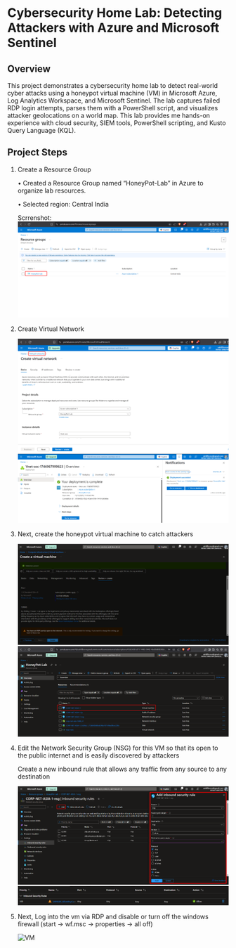 # Cybersecurity Home Lab: Detecting Attackers with Azure and Microsoft Sentinel

## Overview
This project demonstrates a cybersecurity home lab to detect real-world cyber attacks using a honeypot virtual machine (VM) in Microsoft Azure, Log Analytics Workspace, and Microsoft Sentinel. The lab captures failed RDP login attempts, parses them with a PowerShell script, and visualizes attacker geolocations on a world map.
This lab provides me hands-on experience with cloud security, SIEM tools, PowerShell scripting, and Kusto Query Language (KQL).

## Project Steps
1. Create a Resource Group

   • Created a Resource Group named “HoneyPot-Lab” in Azure to organize lab resources. 
   
   • Selected region: Central India

   Scrrenshot: ![RG](Screenshots/RG_creation.png)


2. Create Virtual Network

    ![Vnet](Screenshots/Virtual_net_creation.png)
    ![Vnet](Screenshots/Virtual_net_creation(2).png)

3. Next, create the honeypot virtual machine to catch attackers

    ![VM](Screenshots/VM_creation.png)
    ![VM](Screenshots/VM_created.png)

4. Edit the Network Security Group (NSG) for this VM so that its open to the public internet and is easily discovered by attackers
   
   Create a new inbound rule that allows any traffic from any source to any destination
   
   ![NSG](Screenshots/NSG_inboundRule.png)
   ![NSG](Screenshots/NSG_inboundRule(1).png)

5. Next, Log into the vm via RDP and disable or turn off the windows firewall (start -> wf.msc -> properties -> all off)

   ![VM](Screenshots/.png)
